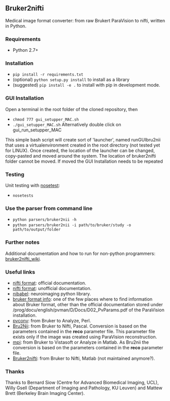 ## Bruker2nifti

Medical image format converter: from raw Brukert ParaVision to nifti, written in Python.

### Requirements
* Python 2.7+

### Installation
* `pip install -r requirements.txt`
* (optional) `python setup.py install` to install as a library
* (suggested) `pip install -e .` to install with pip in development mode.

### GUI Installation
Open a terminal in the root folder of the cloned repository, then
* `chmod 777 gui_setupper_MAC.sh`
* `./gui_setupper_MAC.sh`
Alternatively double click on gui_run_setupper_MAC

This simple bash script will create sort of 'launcher', named runGUIbru2nii that uses a virtualenvironment
created in the root directory (not tested yet for LINUX). 
Once created, the location of the launcher can be changed, copy-pasted and moved around the system.
The location of bruker2nifti folder cannot be moved. If moved the GUI Installation needs to be repeated

### Testing
Unit testing with [nosetest](http://pythontesting.net/framework/nose/nose-introduction/):
* `nosetests`

### Use the parser from command line    
* `python parsers/bruker2nii -h`
* `python parsers/bruker2nii -i path/to/bruker/study -o path/to/output/folder`


### Further notes <a name="up"></a>
Additional documentation and how to run for non-python programmers: [bruker2nifti_wiki](https://github.com/SebastianoF/bruker2nifti/wiki).

### Useful links <a name="utilities"></a>
+ [nifti format](https://nifti.nimh.nih.gov/nifti-1): official documentation.
+ [nifti format](https://brainder.org/2012/09/23/the-nifti-file-format/): unofficial documentation.
+ [nibabel](http://nipy.org/nibabel/): neuroimaging python library. 
+ [bruker format info](http://imaging.mrc-cbu.cam.ac.uk/imaging/FormatBruker): one of the few places where to find 
information about Bruker format, other than the official documentation stored under 
<PvInstDir>/prog/docu/english/pvman/D/Docs/D02_PvParams.pdf of the ParaVision installation. 
+ [pvconv](https://github.com/matthew-brett/pvconv): from Bruker to Analyze, Perl.
+ [Bru2Nii](https://github.com/neurolabusc/Bru2Nii): from Bruker to Nifti, Pascal. Conversion is based on the parameters contained in the **reco** parameter file. This
parameter file exists only if the image was created using ParaVision reconstruction.
+ [mpi](https://github.com/francopestilli/mpi): from Bruker to Vistasoft or Analyze in Matlab. As Bru2nii the conversion 
is based on the parameters contained in the **reco** parameter file.
+ [Bruker2nifti](https://github.com/CristinaChavarrias/Bruker2nifti): from Bruker to Nifti, Matlab (not maintained anymore?).

### Thanks <a name="thanks"></a>
Thanks to 
Bernard Siow (Centre for Advanced Biomedical Imaging, UCL), 
Willy Gsell (Department of Imaging and Pathology, KU Leuven) 
and 
Mattew Brett (Berkeley Brain Imaging Center).





